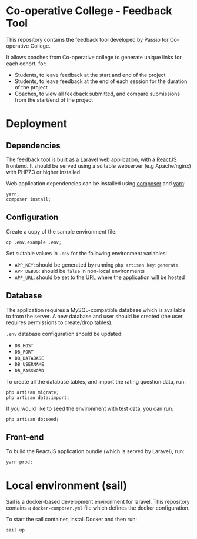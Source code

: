 # Co-operative College - Feedback Tool

This repository contains the feedback tool developed by Passio for Co-operative College.

It allows coaches from Co-operative college to generate unique links for each cohort, for:

- Students, to leave feedback at the start and end of the project
- Students, to leave feedback at the end of each session for the duration of the project
- Coaches, to view all feedback submitted, and compare submissions from the start/end of the project

# Deployment

## Dependencies

The feedback tool is built as a [Laravel](https://laravel.com/) web application, with a [ReactJS](https://reactjs.org/) frontend. It should be served using a suitable webserver (e.g Apache/nginx) with PHP7.3 or higher installed.

Web application dependencies can be installed using [composer](https://getcomposer.org/) and [yarn](https://yarnpkg.com/):

```
yarn;
composer install;
```

## Configuration

Create a copy of the sample environment file:

```
cp .env.example .env;
```

Set suitable values in `.env` for the following environment variables:

- `APP_KEY`: should be generated by running `php artisan key:generate`
- `APP_DEBUG`: should be `false` in non-local environments
- `APP_URL`: should be set to the URL where the application will be hosted

## Database

The application requires a MySQL-compatible database which is available to from the server. A new database and user should be created (the user requires permissions to create/drop tables).

`.env` database configuration should be updated:

- `DB_HOST`
- `DB_PORT`
- `DB_DATABASE`
- `DB_USERNAME`
- `DB_PASSWORD`

To create all the database tables, and import the rating question data, run:

```
php artisan migrate;
php artisan data:import;
```

If you would like to seed the environment with test data, you can run:

```
php artisan db:seed;
```

## Front-end

To build the ReactJS application bundle (which is served by Laravel), run:

```
yarn prod;
```

# Local environment (sail)

Sail is a docker-based development environment for laravel. This repository contains a `docker-composer.yml` file which defines the docker configuration.

To start the sail container, install Docker and then run:

```
sail up
```
